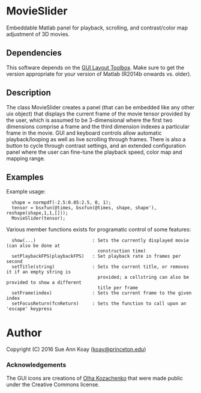# MovieSlider
Embeddable Matlab panel for playback, scrolling, and contrast/color map adjustment of 3D movies.

## Dependencies
This software depends on the [GUI Layout Toolbox](http://www.mathworks.com/matlabcentral/fileexchange/47982-gui-layout-toolbox). Make sure to get the version appropriate for your version of Matlab (R2014b onwards vs. older).

## Description
The class MovieSlider creates a panel (that can be embedded like any other uix object) that displays the current frame of the movie tensor provided by the user, which is assumed to be 3-dimensional where the first two dimensions comprise a frame and the third dimension indexes a particular frame in the movie. GUI and keyboard controls allow automatic playback/looping as well as live scrolling through frames. There is also a button to cycle through contrast settings, and an extended configuration panel where the user can fine-tune the playback speed, color map and mapping range.

## Examples
Example usage:
```
  shape = normpdf(-2.5:0.05:2.5, 0, 1);
  tensor = bsxfun(@times, bsxfun(@times, shape, shape'), reshape(shape,1,1,[]));
  MovieSlider(tensor);
```

Various member functions exists for programatic control of some features:
```
  show(...)                     : Sets the currently displayed movie (can also be done at
                                  construction time) 
  setPlaybackFPS(playbackFPS)   : Set playback rate in frames per second
  setTitle(string)              : Sets the current title, or removes it if an empty string is
                                  provided; a cellstring can also be provided to show a different
                                  title per frame
  setFrame(index)               : Sets the current frame to the given index
  setFocusReturn(fcnReturn)     : Sets the function to call upon an 'escape' keypress
```

# Author
Copyright (C) 2016 Sue Ann Koay (koay@princeton.edu)

### Acknowledgements
The GUI icons are creations of [Olha Kozachenko](https://www.iconfinder.com/olgakozachenko) that were made public under the Creative Commons license.

